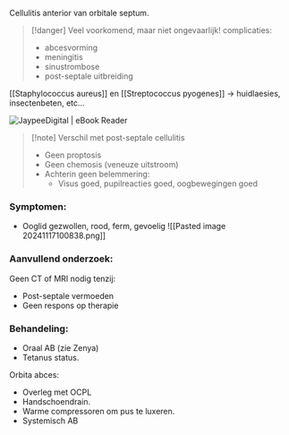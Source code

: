 Cellulitis anterior van orbitale septum.  

> [!danger] Veel voorkomend, maar niet ongevaarlijk!
> complicaties: 
> - abcesvorming 
> - meningitis 
> - sinustrombose 
> - post-septale uitbreiding

 [[Staphylococcus aureus]] en [[Streptococcus pyogenes]] -> huidlaesies, insectenbeten, etc…
 
 ![JaypeeDigital | eBook Reader](Exported%20image%2020240720125435-0.jpeg)  

> [!note] Verschil met post-septale cellulitis
> - Geen proptosis
> - Geen chemosis (veneuze uitstroom)
> - Achterin geen belemmering:
>     - Visus goed, pupilreacties goed, oogbewegingen goed

### Symptomen:
- Ooglid gezwollen, rood, ferm, gevoelig
 ![[Pasted image 20241117100838.png]]

### Aanvullend onderzoek:  
Geen CT of MRI nodig tenzij:
- Post-septale vermoeden
- Geen respons op therapie

### Behandeling:
- Oraal AB (zie Zenya)
- Tetanus status.
 
Orbita abces:
- Overleg met OCPL
- Handschoendrain.
- Warme compressoren om pus te luxeren.
- Systemisch AB
